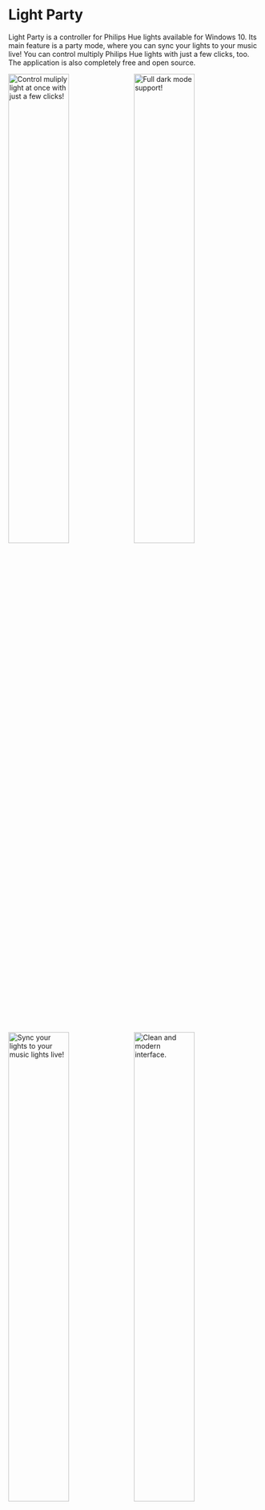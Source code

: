 # Light Party
Light Party is a controller for Philips Hue lights available for Windows 10. Its main feature is a party mode, where you can sync your lights to your music live! You can control multiply Philips Hue lights with just a few clicks, too. The application is also completely free and open source.

[<img width="49%" src="https://clemenskoprolin.com/lightparty/images/sharing/screenhots/english/screenhot_2_english.png" alt="Control muliply light at once with just a few clicks!">](https://clemenskoprolin.com/lightparty/images/sharing/screenhots/english/screenhot_2_english.png)
[<img width="49%" src="https://clemenskoprolin.com/lightparty/images/sharing/screenhots/english/screenhot_3_english.png" alt="Full dark mode support!">](https://clemenskoprolin.com/lightparty/images/sharing/screenhots/english/screenhot_3_english.png)
[<img width="49%" src="https://clemenskoprolin.com/lightparty/images/sharing/screenhots/english/screenhot_1_english.png" alt="Sync your lights to your music lights live!">](https://clemenskoprolin.com/lightparty/images/sharing/screenhots/english/screenhot_1_english.png)
[<img width="49%" src="https://clemenskoprolin.com/lightparty/images/sharing/screenhots/english/screenhot_4_english.png" alt="Clean and modern interface.">](https://clemenskoprolin.com/lightparty/images/sharing/screenhots/english/screenhot_4_english.png)

[<img width="180" src="https://clemenskoprolin.com/lightparty/images/sharing/website.svg" alt="Website">](https://clemenskoprolin.com/lightparty/)
[<img width="180" src="https://clemenskoprolin.com/lightparty/images/logos/GetItFromMicrosoftStore/GetItFromMircosoftStore_eng.svg" alt="Get this app from Microsoft Store">](http://www.microsoft.com/en-us/store/apps/windows)

The application is written with the Universal Windows Platform in C# and with the help of some amazing tools:
- [Q42.HueApi](https://github.com/Q42/Q42.HueApi) by Q42 - Copyright (C) 2013 Q42 - [MIT License](https://github.com/Q42/Q42.HueApi/blob/master/LICENSE.txt)
- [Windows Community Toolkit](https://github.com/windows-toolkit/WindowsCommunityToolkit) by .NET Foundation - Copyright (c) .NET Foundation and Contributors - [MIT License](https://github.com/windows-toolkit/WindowsCommunityToolkit/blob/master/license.md)
- [Windows UI Library](https://github.com/microsoft/microsoft-ui-xaml) by Microsoft Corporation - Copyright (c) Microsoft Corporation - [MIT License](https://github.com/microsoft/microsoft-ui-xaml/blob/master/LICENSE)
- [Click Icon, Symbol by Iconpacks](https://www.iconpacks.net/free-icon/click-2384.html) - Copyright © 2020 IconPacks - [Terms](https://www.iconpacks.net/terms/)

### Download
You can always download the newest stable version of Light Party from the [Microsoft Store](http://www.microsoft.com/en-us/store/apps/windows). As an alternative you are also able to [download the latest releases manually](https://github.com/clemenskoprolin/light-party/releases).

### Roadmap
- Release of version 1.0.0
- Many, many, many bug fixes
- Comment all parts of the source code (At the beginning Light Party was developed just for fun, so currently not all parts of the source code are commented)

### I found a bug (or have a feature request)!
There two ways to get in contact. Firstly, you can [directly contact me](https://clemenskoprolin.com/contactme/) e.g. per email or you can [open an issue on GitHub](https://github.com/clemenskoprolin/light-party/issues).

### License and Privacy Policy
By using Light Party, you hereby consent to it's [Privacy Policy](https://clemenskoprolin.com/lightparty/legal/privacypolicy/). There is also a [summary of the Privacy Policy](https://clemenskoprolin.com/lightparty/legal/).

This application uses the [GNU AFFERO GENERAL PUBLIC LICENSE Version 3](https://clemenskoprolin.com/lightparty/legal/license/license.txt). [choosealicense.com](https://choosealicense.com/licenses/agpl-3.0/) from GitHub Inc. provides a summary about the license.

### More Information
You can find out more about Light Party on the [offical website](https://clemenskoprolin.com/lightparty/) and in the [documentation](https://clemenskoprolin.com/lightparty/docs/).
